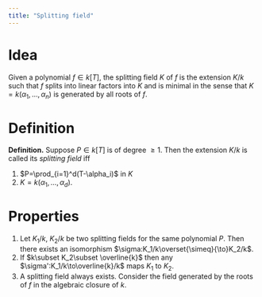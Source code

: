 ```yaml
---
title: "Splitting field"
---
```


# Idea
Given a polynomial $f\in k[T]$, the splitting field $K$ of $f$ is the extension $K/k$ such that $f$ splits into linear factors into $K$ and is minimal in the sense that $K=k(\alpha_1,\dots,\alpha_n)$ is generated by all roots of $f$.
# Definition
**Definition.** Suppose $P\in k[T]$ is of degree $\geq 1$. Then the extension $K/k$ is called its *splitting field* iff
1. $P=\prod_{i=1}^d(T-\alpha_i)$ in $K$
2. $K=k(\alpha_1,\dots,\alpha_d)$.

# Properties
1. Let $K_1/k$, $K_2/k$ be two splitting fields for the same polynomial $P$. Then there exists an isomorphism $\sigma:K_1/k\overset{\simeq}{\to}K_2/k$.
2. If $k\subset K_2\subset \overline{k}$ then any $\sigma':K_1/k\to\overline{k}/k$ maps $K_1$ to $K_2$.
3. A splitting field always exists. Consider the field generated by the roots of $f$ in the algebraic closure of $k$.
